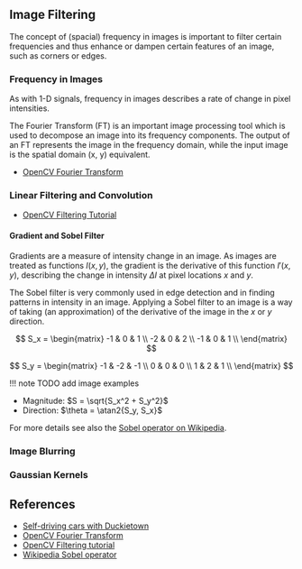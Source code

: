 ## Image Filtering

The concept of (spacial) frequency in images is important to filter certain frequencies and thus enhance or dampen certain features of an image,
such as corners or edges.

### Frequency in Images

As with 1-D signals, frequency in images describes a rate of change in pixel intensities.

The Fourier Transform (FT) is an important image processing tool which is used to decompose an image into its frequency components. 
The output of an FT represents the image in the frequency domain, while the input image is the spatial domain (x, y) equivalent.

- [OpenCV Fourier Transform](https://docs.opencv.org/4.5.3/de/dbc/tutorial_py_fourier_transform.html)

### Linear Filtering and Convolution


- [OpenCV Filtering Tutorial](https://docs.opencv.org/4.5.2/d4/d13/tutorial_py_filtering.html)


#### Gradient and Sobel Filter

Gradients are a measure of intensity change in an image. As images are treated as functions $I(x,y)$, 
the gradient is the derivative of this function $I'(x,y)$, describing the change in intensity $\Delta I$ at pixel locations $x$ and $y$.

The Sobel filter is very commonly used in edge detection and in finding patterns in intensity in an image. 
Applying a Sobel filter to an image is a way of taking (an approximation) of the derivative of the image in the $x$ or $y$ direction.

$$
S_x = \begin{matrix}
        -1 & 0 & 1 \\
        -2 & 0 & 2 \\
        -1 & 0 & 1 \\
      \end{matrix}
$$

$$
S_y = \begin{matrix}
        -1 & -2 & -1 \\
        0 & 0 & 0 \\
        1 & 2 & 1 \\
      \end{matrix}
$$

!!! note
    TODO add image examples
    
    
- Magnitude: $S = \sqrt{S_x^2 + S_y^2}$
- Direction: $\theta = \atan2{S_y, S_x}$

For more details see also the [Sobel operator on Wikipedia](https://en.wikipedia.org/wiki/Sobel_operator).

### Image Blurring

### Gaussian Kernels

## References

- [Self-driving cars with Duckietown](https://learning.edx.org/course/course-v1:ETHx+DT-01x+1T2021/block-v1:ETHx+DT-01x+1T2021+type@sequential+block@c443df0997224ccab9f2c3f762fcc086/block-v1:ETHx+DT-01x+1T2021+type@vertical+block@bc207d642e644b67989c59dbbcb9a0c6)
- [OpenCV Fourier Transform](https://docs.opencv.org/4.5.3/de/dbc/tutorial_py_fourier_transform.html)
- [OpenCV Filtering tutorial](https://docs.opencv.org/4.5.3/d4/d13/tutorial_py_filtering.html)
- [Wikipedia Sobel operator](https://en.wikipedia.org/wiki/Sobel_operator)
